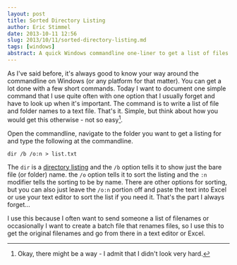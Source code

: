```yaml
---
layout: post
title: Sorted Directory Listing  
author: Eric Stimmel  
date: 2013-10-11 12:56  
slug: 2013/10/11/sorted-directory-listing.md  
tags: [windows]  
abstract: A quick Windows commandline one-liner to get a list of files and folders.   
---
```


As I've said before, it's always good to know your way around the commandline on Windows (or any platform for that matter). You can get a lot done with a few short commands. Today I want to document one simple command that I use quite often with one option that I usually forget and have to look up when it's important. The command is to write a list of file and folder names to a text file. That's it. Simple, but think about how you would get this otherwise - not so easy[^admission]. 

Open the commandline, navigate to the folder you want to get a listing for and type the following at the commandline.

```
dir /b /o:n > list.txt
``` 

The `dir` is a [directory listing][] and the `/b` option tells it to show just the bare file (or folder) name. the `/o` option tells it to sort the listing and the `:n` modifier tells the sorting to be by name. There are other options for sorting, but you can also just leave the `/o:n` portion off and paste the text into Excel or use your text editor to sort the list if you need it. That's the part I always forget...

I use this because I often want to send someone a list of filenames or occasionally I want to create a batch file that renames files, so I use this to get the original filenames and go from there in a text editor or Excel.


  [directory listing]: http://www.microsoft.com/resources/documentation/windows/xp/all/proddocs/en-us/dir.mspx?mfr=true
  [^admission]: Okay, there might be a way - I admit that I didn't look very hard. 
